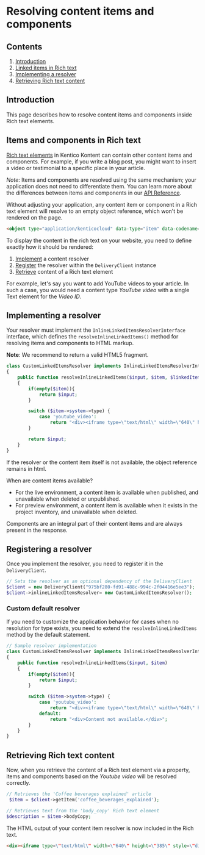 # Resolving content items and components

## Contents

<!-- TOC -->

1. [Introduction](#introduction)
1. [Linked items in Rich text](#linked-items-in-rich-text)
1. [Implementing a resolver](#implementing-a-resolver)
1. [Retrieving Rich text content](#retrieving-rich-text-content)

<!-- /TOC -->

## Introduction

This page describes how to resolve content items and components inside Rich text elements.

## Items and components in Rich text

[Rich text elements](https://developer.kenticocloud.com/v1/reference#section-rich-text-element) in Kentico Kontent can contain other content items and components. For example, if you write a blog post, you might want to insert a video or testimonial to a specific place in your article.

*Note*: Items and components are resolved using the same mechanism; your application does not need to differentiate them.  You can learn more about the differences between items and components in our [API Reference](https://developer.kenticocloud.com/v1/reference#linked-content).

Without adjusting your application, any content item or component in a Rich text element will resolve to an empty object reference, which won't be rendered on the page.

```html
<object type="application/kenticocloud" data-type="item" data-codename="donate_with_us"></object>
```

To display the content in the rich text on your website, you need to define exactly how it should be rendered:

1. [Implement](#implementing-a-resolver) a content resolver
1. [Register](#registering-a-resolver) the resolver within the `DeliveryClient` instance
1. [Retrieve](#retrieving-rich-text-content) content of a Rich text element

For example, let's say you want to add YouTube videos to your article. In such a case, you would need a content type *YouTube video* with a single Text element for the *Video ID*.

## Implementing a resolver

Your resolver must implement the `InlineLinkedItemsResolverInterface` interface, which defines the `resolveInlineLinkedItems()` method for resolving items and components to HTML markup.

**Note**: We recommend to return a valid HTML5 fragment.

```php
class CustomLinkedItemsResolver implements InlineLinkedItemsResolverInterface
{
    public function resolveInlineLinkedItems($input, $item, $linkedItems)
    {
        if(empty($item)){
            return $input;
        }

        switch ($item->system->type) {
            case 'youtube_video':
                return "<div><iframe type=\"text/html\" width=\"640\" height=\"385\" style=\"display:block; margin: auto; margin-top:30px ; margin-bottom: 30px\" src=\"https://www.youtube.com/embed/".$item->elements->video_id->value."?autoplay=1\" frameborder=\"0\"></iframe></div>";
        }

        return $input;
    }
}
```

If the resolver or the content item itself is not available, the object reference remains in html.

When are content items available?

* For the live environment, a content item is available when published, and unavailable when deleted or unpublished.
* For preview environment, a content item is available when it exists in the project inventory, and unavailable when deleted.

Components are an integral part of their content items and are always present in the response.

## Registering a resolver

Once you implement the resolver, you need to register it in the `DeliveryClient`.

```php
// Sets the resolver as an optional dependency of the DeliveryClient
$client = new DeliveryClient("975bf280-fd91-488c-994c-2f04416e5ee3");
$client->inlineLinkedItemsResolver= new CustomLinkedItemsResolver();  
```

### Custom default resolver

If you need to customize the application behavior for cases when no resolution for type exists, you need to extend the `resolveInlineLinkedItems` method by the default statement.

```php
// Sample resolver implementation
class CustomLinkedItemsResolver implements InlineLinkedItemsResolverInterface
{
    public function resolveInlineLinkedItems($input, $item)
    {
        if(empty($item)){
            return $input;
        }

        switch ($item->system->type) {
            case 'youtube_video':
                return "<div><iframe type=\"text/html\" width=\"640\" height=\"385\" style=\"display:block; margin: auto; margin-top:30px ; margin-bottom: 30px\" src=\"https://www.youtube.com/embed/".$item->elements->video_id->value."?autoplay=1\" frameborder=\"0\"></iframe></div>";
            default:
                return "<div>Content not available.</div>";
        }
    }
}
```

## Retrieving Rich text content

Now, when you retrieve the content of a Rich text element via a property, items and components based on the *Youtube video* will be resolved correctly.

```php
// Retrieves the 'Coffee beverages explained' article
 $item = $client->getItem('coffee_beverages_explained');

// Retrieves text from the 'body_copy' Rich text element
$description = $item->bodyCopy;
```

The HTML output of your content item resolver is now included in the Rich text.

```html
<div><iframe type=\"text/html\" width=\"640\" height=\"385\" style=\"display:block; margin: auto; margin-top:30px ; margin-bottom: 30px\" src=\"https://www.youtube.com/embed/wZZ7oFKsKzY?autoplay=1\" frameborder=\"0\"></iframe></div>
```